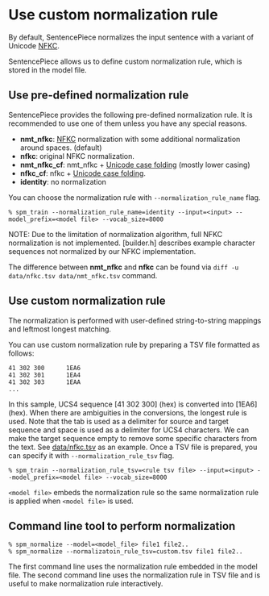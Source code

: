 # Use custom normalization rule
By default, SentencePiece normalizes the input sentence with a variant of Unicode
[NFKC](https://en.wikipedia.org/wiki/Unicode_equivalence).

SentencePiece allows us to define custom normalization rule, which is stored in the model file.

## Use pre-defined normalization rule
SentencePiece provides the following pre-defined normalization rule. It is recommended to use one of them unless you have any special reasons.

* **nmt_nfkc**: [NFKC](https://en.wikipedia.org/wiki/Unicode_equivalence) normalization with some additional normalization around spaces. (default)
* **nfkc**:  original NFKC normalization.
* **nmt_nfkc_cf**: nmt_nfkc + [Unicode case folding](https://www.w3.org/International/wiki/Case_folding) (mostly lower casing)
* **nfkc_cf**: nfkc + [Unicode case folding](https://www.w3.org/International/wiki/Case_folding).
* **identity**: no normalization

You can choose the normalization rule with `--normalization_rule_name` flag.
```
% spm_train --normalization_rule_name=identity --input=<input> --model_prefix=<model file> --vocab_size=8000                                                                                                                                                                                
```

NOTE: Due to the limitation of normalization algorithm, full NFKC normalization is not implemented. [builder.h] describes example character sequences not normalized by our NFKC implementation.

The difference between **nmt_nfkc** and **nfkc** can be found via ```diff -u data/nfkc.tsv data/nmt_nfkc.tsv``` command.

## Use custom normalization rule
The normalization is performed with user-defined string-to-string mappings and leftmost longest matching.

You can use custom normalization rule by preparing a TSV file formatted as follows:
```
41 302 300      1EA6
41 302 301      1EA4
41 302 303      1EAA
...
```
In this sample, UCS4 sequence [41 302 300] (hex) is converted into [1EA6] (hex). When there are ambiguities in the conversions, the longest rule is used.
Note that the tab is used as a delimiter for source and target sequence and space is used as a delimiter for UCS4 characters. We can make the target sequence empty to remove some specific characters from the text.
See [data/nfkc.tsv](data/nfkc.tsv) as an example. Once a TSV file is prepared, you can specify it with `--normalization_rule_tsv` flag.
```
% spm_train --normalization_rule_tsv=<rule tsv file> --input=<input> --model_prefix=<model file> --vocab_size=8000                                                                                                                                                                             
```

`<model file>` embeds the normalization rule so the same normalization rule is applied when `<model file>` is used.


## Command line tool to perform normalization
```
% spm_normalize --model=<model_file> file1 file2.. 
% spm_normalize --normalizatoin_rule_tsv=custom.tsv file1 file2..
```
The first command line uses the normalization rule embedded in the model file. The second command line uses the normalization rule in TSV file and is useful to make normalization rule interactively.
